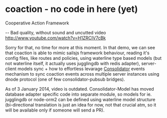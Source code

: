 coaction - no code in here (yet)
========

Cooperative Action Framework

--
Bad quality, without sound and uncutted video http://www.youtube.com/watch?v=H1ZRCIV7cBk

Sorry for that, no time for more at this moment. In that demo, we can see that coaction is able to mimic sailsjs framework behaviour, reading it's config files, like routes and policies, using waterline type based models (but not waterline itself, it actually uses jugglingdb with redis adapter), server-client models sync + how to effortless levarage [Consolidator](https://github.com/consolidator) events mechanism to sync coaction events across multiple server instances using dnode protocol (one of few consolidator-pubsub bridges).

As of 3 January 2014, video is outdated. Consolidator-Model has moved database adapter specific code into separate module, so models for ie. jugglingdb or node-orm2 can be defined using waterline model structure (bi-directional translation is just an idea for now, not that crucial atm, so it will be available only if someone will send a PR).
